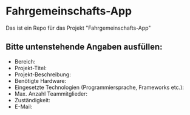 # Fahrgemeinschafts-App
Das ist ein Repo für das Projekt "Fahrgemeinschafts-App"

## Bitte untenstehende Angaben ausfüllen:
- Bereich:
- Projekt-Titel:
- Projekt-Beschreibung:
- Benötigte Hardware:
- Eingesetzte Technologien (Programmiersprache, Frameworks etc.):
- Max. Anzahl Teammitglieder:
- Zuständigkeit:
- E-Mail:
